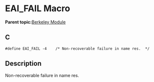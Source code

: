 # EAI\_FAIL Macro

**Parent topic:**[Berkeley Module](GUID-5F35C98C-EC8E-40FF-9B62-3B31D508F820.md)

## C

```
#define EAI_FAIL -4    /* Non-recoverable failure in name res.  */
```

## Description

Non-recoverable failure in name res.

